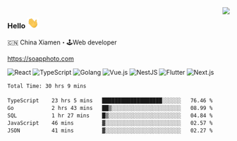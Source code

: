 <img align="right" src="https://github-readme-stats.vercel.app/api?username=yiiu&show_icons=false&bg_color=30,e96443,904e95&title_color=fff&text_color=fff" />

### Hello <img src="https://raw.githubusercontent.com/ABSphreak/ABSphreak/master/gifs/Hi.gif" width="26px" />
 
🇨🇳 China Xiamen・🕹Web developer

https://soapphoto.com

<p align="left"><img src="https://cdn.svgporn.com/logos/react.svg" alt="React" width="32" height="32"/> <img src="https://cdn.svgporn.com/logos/typescript-icon.svg" alt="TypeScript" width="32" height="32"/> <img src="https://cdn.svgporn.com/logos/gopher.svg" alt="Golang" width="32" height="32"/> <img src="https://cdn.svgporn.com/logos/vue.svg" alt="Vue.js" width="32" height="32"/> <img src="https://cdn.svgporn.com/logos/nestjs.svg" alt="NestJS" width="32" height="32"/> <img src="https://cdn.svgporn.com/logos/flutter.svg" alt="Flutter" width="32" height="32"/> <img src="https://cdn.svgporn.com/logos/nextjs-icon.svg" alt="Next.js" width="32" height="32"/></p>


<!--START_SECTION:waka-->

```txt
Total Time: 30 hrs 9 mins

TypeScript    23 hrs 5 mins   ███████████████████░░░░░░   76.46 %
Go            2 hrs 43 mins   ██▒░░░░░░░░░░░░░░░░░░░░░░   08.99 %
SQL           1 hr 27 mins    █▒░░░░░░░░░░░░░░░░░░░░░░░   04.84 %
JavaScript    46 mins         ▓░░░░░░░░░░░░░░░░░░░░░░░░   02.57 %
JSON          41 mins         ▓░░░░░░░░░░░░░░░░░░░░░░░░   02.27 %
```

<!--END_SECTION:waka-->

